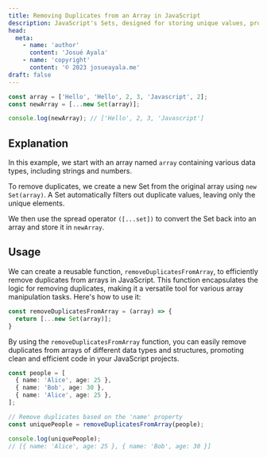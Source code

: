 ```yaml
---
title: Removing Duplicates from an Array in JavaScript
description: JavaScript's Sets, designed for storing unique values, provide an efficient approach to handle duplicates in arrays, ensuring smoother and more optimized code.
head:
  meta:
    - name: 'author'
      content: 'Josué Ayala'
    - name: 'copyright'
      content: '© 2023 josueayala.me'
draft: false
---
```


```typescript
const array = ['Hello', 'Hello', 2, 3, 'Javascript', 2];
const newArray = [...new Set(array)];

console.log(newArray); // ['Hello', 2, 3, 'Javascript']
```

[comment]: <> (Ver más link de la libreria.)

[comment]: <> (Una vez se haya finalizado la instalación no es necesario agregarlo como complemento en `nuxt.config.js`.)

## Explanation

In this example, we start with an array named `array` containing various data types, including strings and numbers.

To remove duplicates, we create a new Set from the original array using `new Set(array)`. A Set automatically filters out duplicate values, leaving only the unique elements.

We then use the spread operator `([...set])` to convert the Set back into an array and store it in `newArray`.

## Usage

We can create a reusable function, `removeDuplicatesFromArray`, to efficiently remove duplicates from arrays in JavaScript. This function encapsulates the logic for removing duplicates, making it a versatile tool for various array manipulation tasks. Here's how to use it:

```typescript
const removeDuplicatesFromArray = (array) => {
  return [...new Set(array)];
}
```

By using the `removeDuplicatesFromArray` function, you can easily remove duplicates from arrays of different data types and structures, promoting clean and efficient code in your JavaScript projects.

```typescript
const people = [
  { name: 'Alice', age: 25 },
  { name: 'Bob', age: 30 },
  { name: 'Alice', age: 25 },
];

// Remove duplicates based on the 'name' property
const uniquePeople = removeDuplicatesFromArray(people);

console.log(uniquePeople);
// [{ name: 'Alice', age: 25 }, { name: 'Bob', age: 30 }]
```